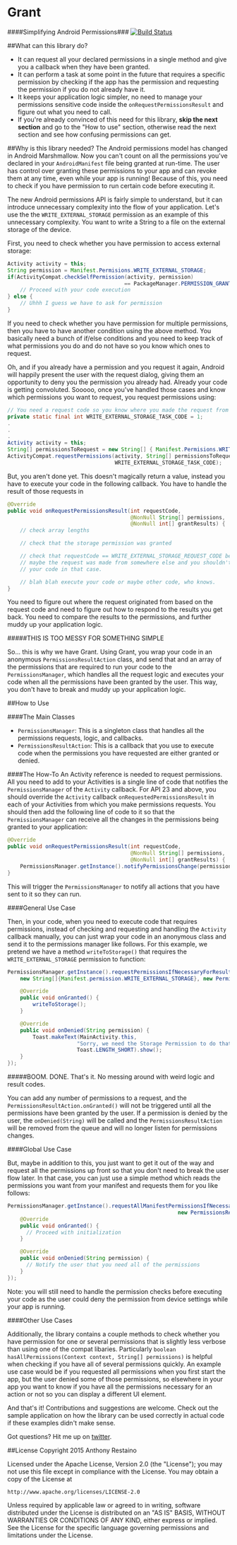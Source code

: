 # Grant
####Simplifying Android Permissions###
[![Build Status](https://travis-ci.org/anthonycr/Grant.svg)](https://travis-ci.org/anthonycr/Grant)

##What can this library do?
* It can request all your declared permissions in a single method and give you a callback when they have been granted.
* It can perform a task at some point in the future that requires a specific permission by checking if the app has the permission and requesting the permission if you do not already have it.
* It keeps your application logic simpler, no need to manage your permissions sensitive code inside the `onRequestPermissionsResult` and figure out what you need to call.
* If you're already convinced of this need for this library, **skip the next section** and go to the "How to use" section, otherwise read the next section and see how confusing permissions can get.

##Why is this library needed?
The Android permissions model has changed in Android Marshmallow. Now you can't count on all the permissions you've declared in your `AndroidManifest` file being granted at run-time. The user has control over granting these permissions to your app and can revoke them at any time, even while your app is running! Because of this, you need to check if you have permission to run certain code before executing it.


The new Android permissions API is fairly simple to understand, but it can introduce unnecessary complexity into the flow of your application. Let's use the the `WRITE_EXTERNAL_STORAGE` permission as an example of this unnecessary complexity. You want to write a String to a file on the external storage of the device.

First, you need to check whether you have permission to access external storage:
```java
Activity activity = this;
String permission = Manifest.Permisions.WRITE_EXTERNAL_STORAGE;
if(ActivityCompat.checkSelfPermission(activity, permission) 
                                     == PackageManager.PERMISSION_GRANTED) {
    // Proceed with your code execution
} else {
    // Uhhh I guess we have to ask for permission
}
```
If you need to check whether you have permission for multiple permissions, then you have to have another condition using the above method. You basically need a bunch of if/else conditions and you need to keep track of what permissions you do and do not have so you know which ones to request.

Oh, and if you already have a permission and you request it again, Android will happily present the user with the request dialog, giving them an opportunity to deny you the permission you already had. Already your code is getting convoluted. Sooooo, once you've handled those cases and know which permissions you want to request, you request permissions using:
```java
// You need a request code so you know where you made the request from
private static final int WRITE_EXTERNAL_STORAGE_TASK_CODE = 1;
.
.
.
Activity activity = this;
String[] permissionsToRequest = new String[] { Manifest.Permisions.WRITE_EXTERNAL_STORAGE };
ActivityCompat.requestPermissions(activity, String[] permissionsToRequest, 
                                  WRITE_EXTERNAL_STORAGE_TASK_CODE);
```
But, you aren't done yet. This doesn't magically return a value, instead you have to execute your code in the following callback. You have to handle the result of those requests in
```java
@Override
public void onRequestPermissionsResult(int requestCode, 
                                       @NonNull String[] permissions, 
                                       @NonNull int[] grantResults) {
	// check array lengths

    // check that the storage permission was granted

    // check that requestCode == WRITE_EXTERNAL_STORAGE_REQUEST_CODE because 
    // maybe the request was made from somewhere else and you shouldn't execute 
    // your code in that case.

    // blah blah execute your code or maybe other code, who knows.
}
```
You need to figure out where the request originated from based on the request code and need to figure out how to respond to the results you get back. You need to compare the results to the permissions, and further muddy up your application logic.

#####THIS IS TOO MESSY FOR SOMETHING SIMPLE

So... this is why we have Grant. Using Grant, you wrap your code in an anonymous `PermissionsResultAction` class, and send that and an array of the permissions that are required to run your code to the `PermissionsManager`, which handles all the request logic and executes your code when all the permissions have been granted by the user. This way, you don't have to break and muddy up your application logic.

##How to Use

####The Main Classes
* `PermissionsManager`: This is a singleton class that handles all the permissions requests, logic, and callbacks.
* `PermissionsResultAction`: This is a callback that you use to execute code when the permissions you have requested are either granted or denied.

####The How-To
An Activity reference is needed to request permissions. All you need to add to your Activities is a single line of code that notifies the `PermissionsManager` of the `Activity` callback. For API 23 and above, you should override the `Activity` callback `onRequestedPermissionsResult` in each of your Activities from which you make permissions requests. You should then add the following line of code to it so that the `PermissionsManager` can receive all the changes in the permissions being granted to your application:

```java
@Override
public void onRequestPermissionsResult(int requestCode, 
                                       @NonNull String[] permissions, 
                                       @NonNull int[] grantResults) {
    PermissionsManager.getInstance().notifyPermissionsChange(permissions, grantResults);
}
```

This will trigger the `PermissionsManager` to notify all actions that you have sent to it so they can run.

####General Use Case

Then, in your code, when you need to execute code that requires permissions, instead of checking and requesting and handling the `Activity` callback manually, you can just wrap your code in an anonymous class and send it to the permissions manager like follows. For this example, we pretend we have a method `writeToStorage()` that requires the `WRITE_EXTERNAL_STORAGE` permission to function:

```java
PermissionsManager.getInstance().requestPermissionsIfNecessaryForResult(this,
    new String[]{Manifest.permission.WRITE_EXTERNAL_STORAGE}, new PermissionsResultAction() {

    @Override
    public void onGranted() {
        writeToStorage();
    }

    @Override
    public void onDenied(String permission) {
        Toast.makeText(MainActivity.this, 
                      "Sorry, we need the Storage Permission to do that", 
                      Toast.LENGTH_SHORT).show();
    }
});
```
#####BOOM. DONE. That's it. No messing around with weird logic and result codes.

You can add any number of permissions to a request, and the `PermissionsResultAction.onGranted()` will not be triggered until all the permissions have been granted by the user. If a permission is denied by the user, the `onDenied(String)` will be called and the `PermissionsResultAction` will be removed from the queue and will no longer listen for permissions changes.

####Global Use Case

But, maybe in addition to this, you just want to get it out of the way and request all the permissions up front so that you don't need to break the user flow later. In that case, you can just use a simple method which reads the permissions you want from your manifest and requests them for you like follows:

```java
PermissionsManager.getInstance().requestAllManifestPermissionsIfNecessary(this, 
                                                      new PermissionsResultAction() {
    @Override
    public void onGranted() {
      // Proceed with initialization
    }

    @Override
    public void onDenied(String permission) {
      // Notify the user that you need all of the permissions
    }
});
```

Note: you will still need to handle the permission checks before executing your code as the user could deny the permission from device settings while your app is running.

####Other Use Cases

Additionally, the library contains a couple methods to check whether you have permission for one or several permissions that is slightly less verbose than using one of the compat libaries. Particularly `boolean hasAllPermissions(Context context, String[] permissions)` is helpful when checking if you have all of several permissions quickly. An example use case would be if you requested all permissions when you first start the app, but the user denied some of those permissions, so elsewhere in your app you want to know if you have all the permissions necessary for an action or not so you can display a different UI element.

And that's it! Contributions and suggestions are welcome. Check out the sample application on how the library can be used correctly in actual code if these examples didn't make sense.

Got questions? Hit me up on [twitter](twitter.com/RestainoAnthony).

##License
Copyright 2015 Anthony Restaino

Licensed under the Apache License, Version 2.0 (the "License");
you may not use this file except in compliance with the License.
You may obtain a copy of the License at

    http://www.apache.org/licenses/LICENSE-2.0

Unless required by applicable law or agreed to in writing, software
distributed under the License is distributed on an "AS IS" BASIS,
WITHOUT WARRANTIES OR CONDITIONS OF ANY KIND, either express or implied.
See the License for the specific language governing permissions and
limitations under the License.

